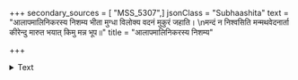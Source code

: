 +++
secondary_sources = [ "MSS_5307",]
jsonClass = "Subhaashita"
text = "आलापमालिनिकरस्य निशम्य भीता मुग्धा विलोक्य वदनं मुकुरं जहाति।  \nमन्दं न निश्वसिति मन्मथवेदनार्ता कीरेन्दु मारुत भयात् किमु मन्न भूप॥"
title = "आलापमालिनिकरस्य निशम्य"

+++

<details><summary>Text</summary>

आलापमालिनिकरस्य निशम्य भीता मुग्धा विलोक्य वदनं मुकुरं जहाति।  
मन्दं न निश्वसिति मन्मथवेदनार्ता कीरेन्दु मारुत भयात् किमु मन्न भूप॥
</details>
